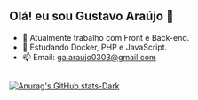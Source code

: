 ## Olá! eu sou Gustavo Araújo 👋

<!--
**gu0303/gu0303** is a ✨ _special_ ✨ repository because its `README.md` (this file) appears on your GitHub profile.

Here are some ideas to get you started:-->

- 🔭 Atualmente trabalho com Front e Back-end.
- 🌱 Estudando Docker, PHP e JavaScript.
- 📫 Email: ga.araujo0303@gmail.com

##


<div>

[![Anurag's GitHub stats-Dark](https://github-readme-stats.vercel.app/api?username=gu0303\&show_icons=true\&theme=onedark#gh-dark-mode-only)](https://github.com/gu0303/github-readme-stats#responsive-card-theme#gh-dark-mode-only)
</div>
